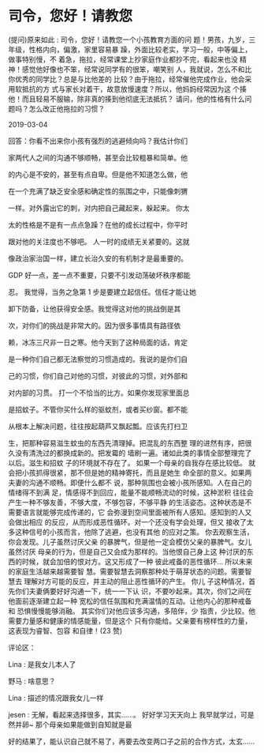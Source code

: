 # 司令，您好！请教您

(提问)原来如此 : 司令，您好！请教您一个小孩教育方面的问 题！男孩，九岁，三年级，性格内向，偏激，家里容易暴 躁，外面比较老实，学习一般，中等偏上，做事特别慢，不 着急，拖拉，经常课堂上抄家庭作业都抄不完，看起来也没 精神！感觉他好像也不笨，经常说同学有的很笨，嘲笑别 人，我就说，怎么不和比你优秀的同学比？总是与比他差的 比较？由于拖拉，经常催他完成作业，他会采用软抵抗的方 式与家长对着干，故意放慢速度？所以，他妈妈经常因为这 个揍他！而且轻易不服输，除非真的揍到他彻底无法抵抗？ 请问，他的性格有什么问题吗？怎么改正他拖拉的习惯？

2019-03-04

回答：你看不出来你小孩有强烈的逃避倾向吗？我估计你们

家两代人之间的沟通不够顺畅，甚至会比较粗暴和简单。他

的内心是不安的，甚至有点自卑。但是他不知道怎么做，他

在一个充满了缺乏安全感和确定性的氛围之中，只能像刺猬

一样。对外露出它的刺，对内把自己藏起来，躲起来。 你太

太的性格是不是有一点点急躁？在他的成长过程中，你平时

跟对他的关注度也不够吧。 人一时的成绩无关紧要的。这就

像政治家治国一样，建立长治久安的有机制才是最重要的。

GDP 好一点，差一点不重要，只要不引发动荡破坏秩序都能

忍。 我觉得，当务之急第 1 步是要建立起信任。信任才能让她

卸下防备，让他获得安全感。我觉得这对他的挑战倒是其

次，对你们的挑战是非常大的。因为很多事情具有路径依

赖，冰冻三尺非一日之寒。他今天到了这种局面的话，肯定

是一种你们自己都无法察觉的习惯造成的。我说的是你们自

己的习惯，你们自己对他的习惯，对彼此的习惯，对外部和

对内部的习贯。 打一个不恰当的比方。如果你发现家里面总

是招蚊子。不管你买什么样的驱蚊剂，或者买纱窗。都不能

从根本上解决问题，往往按起葫芦又飘起瓢。应该先打扫卫

生，把那种容易滋生蚊虫的东西先清理掉。把混乱的东西整 理的进然有序，把很久没有清洗过的都换成新的。把发霉的 墙刷一遍。诸如此类的事情全部整理完了以后。滋生和招蚊 子的环境就不存在了。 如果一个母亲的自我存在感比较低。 就会把小孩抓得很紧，那不但是她的精神寄托，而且是她生 命全部的意义。如果两夫妻的沟通不顺畅。即便什么都不 说，那种氛围也会被小孩所感知。人在自己的情绪得不到满 足，情感得不到回应，能量不能顺畅流动的时候，这种淤积 往往会产生一种不够友善，不够大度，不够包容，不够平静 的生活姿态。这种状态是不需要语言就能够完成传递的，它 会弥漫到空间里面被所有人感知。感知到的人又会做出相应 的反应，从而形成恶性循环。对一个还没有学会处理，但又 接收了太多这种信号的小孩而言，他除了逃避，也没有其他 的应对之策。 你去观察生活，你会发现。儿子虽然讨厌父亲 的暴脾气，但是他一定会模仿父亲的暴脾气。女儿虽然讨厌 母亲的行为，但是自己又会成为那样的。当他恨自己身上这 种讨厌的东西的时候，就会加倍的恨对方。这又形成了一种 彼此戒备的恶性循环... 所以未来的家庭生活越来越需要智 慧。需要智慧去洞察那种处于萌芽状态的问题。需要智慧去 理解对方可能的反应，并主动的阻止恶性循环的产生。 你儿 子这种情况，首先你们夫妻俩要好好沟通一下，统一一下认 识，不要吵起来。其次，你们之间在他面前逐渐建立起一种 宽松的信任氛围和充满温情的互动。让他内心的那种戒备和 恐惧慢慢能够消融。 其实你们对他应该多沟通，多陪伴，少 指责，少比较。他需要力量感和健康的情感能量，但是这个 只有你能给。父亲要有榜样性的力量，这表现为睿智、包容 和自律！(23 赞)

评论区：

Lina : 是我女儿本人了

野马 : 啥意思？

Lina : 描述的情况跟我女儿一样

jesen : 无解，看起来选择很多，其实……。 好好学习天天向上 我早就学过，可是然并卵~ 那个母亲如果能做到自知就是最

好的结果了，能认识自己就不易了，再要去改变两口子之前的合作方式，太玄……